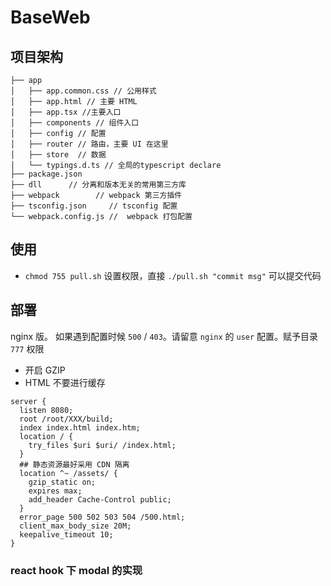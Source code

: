 # BaseWeb
## 项目架构
```
├── app
│   ├── app.common.css // 公用样式
│   ├── app.html // 主要 HTML
│   ├── app.tsx //主要入口
│   ├── components // 组件入口 
│   ├── config // 配置
│   ├── router // 路由，主要 UI 在这里
│   ├── store  // 数据
│   └── typings.d.ts // 全局的typescript declare 
├── package.json
├── dll      // 分离和版本无关的常用第三方库
├── webpack        // webpack 第三方插件
├── tsconfig.json     // tsconfig 配置
└── webpack.config.js //  webpack 打包配置
```
## 使用
  * `chmod 755 pull.sh` 设置权限，直接  `./pull.sh "commit msg"` 可以提交代码
## 部署
nginx 版。
如果遇到配置时候 `500` / `403`。请留意 `nginx` 的 `user` 配置。赋予目录 `777` 权限
* 开启 GZIP
* HTML 不要进行缓存
```nginx
server {
  listen 8080;
  root /root/XXX/build;
  index index.html index.htm;
  location / {
    try_files $uri $uri/ /index.html;
  }
  ## 静态资源最好采用 CDN 隔离
  location ^~ /assets/ {
    gzip_static on;
    expires max;
    add_header Cache-Control public;
  }
  error_page 500 502 503 504 /500.html;
  client_max_body_size 20M;
  keepalive_timeout 10;
}
```

### react hook 下 modal 的实现